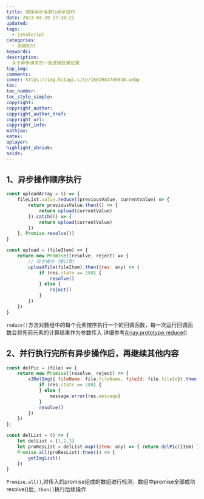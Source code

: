 ```yaml
---
title: 顺序异步与并行异步技巧
date: 2023-04-20 17:38:21
updated:
tags:
  - javaScript
categories:
  - 前端知识
keywords:
description:
  关于异步请求的一些逻辑处理记录
top_img:
comments:
cover: https://img.hitagi.site/1681984749638.webp
toc:
toc_number:
toc_style_simple:
copyright:
copyright_author:
copyright_author_href:
copyright_url:
copyright_info:
mathjax:
katex:
aplayer:
highlight_shrink:
aside:
---
```

## 1、异步操作顺序执行
```javascript
const uploadArray = () => {
    fileList.value.reduce((previousValue, currentValue) => {
        return previousValue.then(() => {
            return upload(currentValue)
        }).catch(() => {
            return upload(currentValue)
        })
    }, Promise.resolve())
}
```
```javascript
const upload = (fileItem) => {
    return new Promise((resolve, reject) => {
        // 异步操作（接口等）
        uploadFile(fileItem).then((res: any) => {
            if (res.state == 200) {
                resolve()
            } else {
                reject()
            }
        })
    })
}
```
`reduce()`方法对数组中的每个元素按序执行一个的回调函数，每一次运行回调函数会将先前元素的计算结果作为参数传入
详细参考[Array.prototype.reduce()](https://developer.mozilla.org/zh-CN/docs/Web/JavaScript/Reference/Global_Objects/Array/reduce)  
## 2、并行执行完所有异步操作后，再继续其他内容
```javascript
const delPic = (file) => {
    return new Promise((resolve, reject) => {
        s3DelImg({ fileName: file.fileName, fileId: file.fileId}).then((res: any) => {
            if (res.state == 200) {
            } else {
                message.error(res.message)
            }
            resolve()
        })
    })
};
```
```javascript
const delList = () => {
    let delList = [1,2,3]
    let proResList = delList.map((item: any) => { return delPic(item) })
    Promise.all(proResList).then(() => {
        getImgList()
    })
}
```
`Promise.all()`,对传入的promise组成的数组进行检测，数组中promise全部成功resolve()后,`.then()`执行后续操作
